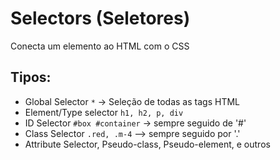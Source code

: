 # Selectors (Seletores)

Conecta um elemento ao HTML com o CSS

## Tipos:

* Global Selector ` * ` -> Seleção de todas as tags HTML
* Element/Type selector ` h1, h2, p, div `
* ID Selector ` #box #container `  -> sempre seguido de '#'
* Class Selector ` .red, .m-4 ` --> sempre seguido por '.'
* Attribute Selector, Pseudo-class, Pseudo-element, e outros